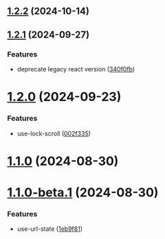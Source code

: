 ## [1.2.2](https://github.com/hemengke1997/ahooks-x/compare/v1.2.1...v1.2.2) (2024-10-14)



## [1.2.1](https://github.com/hemengke1997/ahooks-x/compare/v1.2.0...v1.2.1) (2024-09-27)


### Features

* deprecate legacy react version ([340f0fb](https://github.com/hemengke1997/ahooks-x/commit/340f0fb83da452931b5534842dd58a2dc6062876))



# [1.2.0](https://github.com/hemengke1997/ahooks-x/compare/v1.1.0...v1.2.0) (2024-09-23)


### Features

* use-lock-scroll ([002f335](https://github.com/hemengke1997/ahooks-x/commit/002f33503dccb6e278d97c7b35047289b018bb40))



# [1.1.0](https://github.com/hemengke1997/ahooks-x/compare/v1.1.0-beta.1...v1.1.0) (2024-08-30)



# [1.1.0-beta.1](https://github.com/hemengke1997/ahooks-x/compare/1eb9f818b8883e7e65db89df01f9d7fb4a3416a0...v1.1.0-beta.1) (2024-08-30)


### Features

* use-url-state ([1eb9f81](https://github.com/hemengke1997/ahooks-x/commit/1eb9f818b8883e7e65db89df01f9d7fb4a3416a0))



